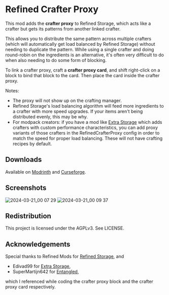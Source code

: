 # Refined Crafter Proxy

This mod adds the **crafter proxy** to Refined Storage,
which acts like a crafter but gets its patterns from another linked crafter.

This allows you to distribute the same pattern across multiple crafters
(which will automatically get load balanced by Refined Storage)
without needing to duplicate the pattern.
While using a single crafter and doing round-robin on the ingredients is an alternative,
it's often very difficult to do when also needing to do some form of blocking.

To link a crafter proxy, craft a **crafter proxy card**,
and shift right-click on a block to bind that block to the card.
Then place the card inside the crafter proxy.

Notes: 
- The proxy will not show up on the crafting manager.
- Refined Storage's load balancing algorithm will feed more ingredients to a crafter with more speed upgrades. 
  If your items aren't being distributed evenly, this may be why. 
- For modpack creators: if you have a mod like [Extra Storage](https://github.com/Edivad99/ExtraStorage/) which adds crafters with custom performance characteristics,
  you can add proxy variants of those crafters in the RefinedCrafterProxy config in order to match the speed for proper load balancing. 
  These will not have crafting recipes by default.

## Downloads

Available on [Modrinth](https://modrinth.com/mod/refinedcrafterproxy)
and [Curseforge](https://www.curseforge.com/minecraft/mc-mods/refined-crafter-proxy).

## Screenshots

![2024-03-21_00 07 29](https://github.com/StevenDoesStuffs/RefinedCrafterProxy/assets/13265529/2d326981-1069-4f1b-ae4a-15dd588b50ff)
![2024-03-21_00 09 37](https://github.com/StevenDoesStuffs/RefinedCrafterProxy/assets/13265529/fb1b55b6-23bc-4ae9-b9da-73d15c7f2e71)

## Redistribution

This project is licensed under the AGPLv3. See LICENSE.

## Acknowledgements

Special thanks to Refined Mods for [Refined Storage](https://refinedmods.com/refined-storage/), and

- Edivad99 for [Extra Storage](https://github.com/Edivad99/ExtraStorage/),
- SuperMartijn642 for [Entangled](https://github.com/SuperMartijn642/Entangled),

which I referenced while coding the crafter proxy block and the crafter proxy card respectively. 

